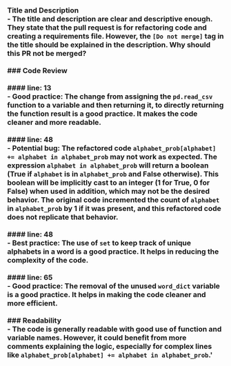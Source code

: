 ### Title and Description<br>- The title and description are clear and descriptive enough. They state that the pull request is for refactoring code and creating a requirements file. However, the `[Do not merge]` tag in the title should be explained in the description. Why should this PR not be merged? <br><br>### Code Review<br><br>#### line: 13<br>- Good practice: The change from assigning the `pd.read_csv` function to a variable and then returning it, to directly returning the function result is a good practice. It makes the code cleaner and more readable.<br><br>#### line: 48<br>- Potential bug: The refactored code `alphabet_prob[alphabet] += alphabet in alphabet_prob` may not work as expected. The expression `alphabet in alphabet_prob` will return a boolean (True if `alphabet` is in `alphabet_prob` and False otherwise). This boolean will be implicitly cast to an integer (1 for True, 0 for False) when used in addition, which may not be the desired behavior. The original code incremented the count of `alphabet` in `alphabet_prob` by 1 if it was present, and this refactored code does not replicate that behavior.<br><br>#### line: 48<br>- Best practice: The use of `set` to keep track of unique alphabets in a word is a good practice. It helps in reducing the complexity of the code.<br><br>#### line: 65<br>- Good practice: The removal of the unused `word_dict` variable is a good practice. It helps in making the code cleaner and more efficient.<br><br>### Readability<br>- The code is generally readable with good use of function and variable names. However, it could benefit from more comments explaining the logic, especially for complex lines like `alphabet_prob[alphabet] += alphabet in alphabet_prob`.'